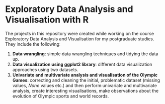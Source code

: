 # Exploratory Data Analysis and Visualisation with R

The projects in this repository were created while working on the course Exploratory Data Analysis and Visualisation for my postgraduate studies. They include the following:

1. **Data wrangling**: simple data wrangling techniques and tidying the data up.
2. **Data visualization using ggplot2 library**: different data visualization approaches using two datasets.
3. **Univariate and multivariate analysis and visualisation of the Olympic Games**: correcting and cleaning the initial, problematic dataset (missing values, *None* values etc.) and then perform univariate and multivariate analysis, create interesting visualisations, make observations about the evolution of Olympic sports and world records.
